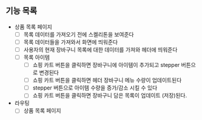 ## 기능 목록

- 상품 목록 페이지
  - [ ] 목록 데이터를 가져오기 전에 스켈리톤을 보여준다
  - [ ] 목록 데이터들을 가져와서 화면에 띄워준다
  - [ ] 사용자의 현재 장바구니 목록에 대한 데이터를 가져와 헤더에 띄워준다
  - [ ] 목록 아이템
    - [ ] 쇼핑 카트 버튼을 클릭하면 장바구니에 아이템이 추가되고 stepper 버튼으로 변경된다
    - [ ] 쇼핑 카트 버튼을 클릭하면 헤더 장바구니 메뉴 수량이 업데이트된다
    - [ ] stepper 버튼으로 아이템 수량을 증가/감소 시킬 수 있다
    - [ ] 쇼핑 카트 버튼을 클릭하면 장바구니 담은 목록이 업데이트 (저장)된다.
- 라우팅
  - [ ] 상품 목록 페이지
